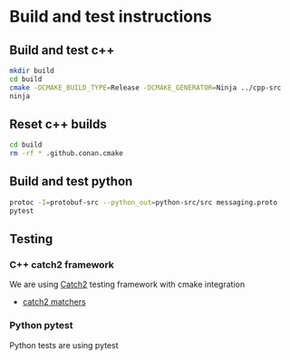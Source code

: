 # Build and test instructions

## Build and test c++

```bash
mkdir build
cd build
cmake -DCMAKE_BUILD_TYPE=Release -DCMAKE_GENERATOR=Ninja ../cpp-src
ninja
```

## Reset c++ builds

```bash
cd build
rm -rf * .github.conan.cmake
```

## Build and test python

```bash
protoc -I=protobuf-src --python_out=python-src/src messaging.proto
pytest
```

## Testing

### C++ catch2 framework

We are using [Catch2](https://github.com/catchorg/Catch2/) testing framework with cmake integration

- [catch2 matchers](https://github.com/catchorg/Catch2/blob/devel/docs/matchers.md#top)

### Python pytest

Python tests are using pytest
